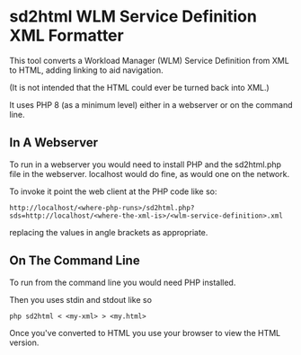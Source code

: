 # sd2html WLM Service Definition XML Formatter

This tool converts a Workload Manager (WLM) Service Definition from XML to HTML, adding linking to aid navigation.

(It is not intended that the HTML could ever be turned back into XML.)

It uses PHP 8 (as a minimum level) either in a webserver or on the command line.

## In A Webserver

To run in a webserver you would need to install PHP and the sd2html.php file in the webserver. localhost would do fine, as would one on the network.

To invoke it point the web client at the PHP code like so:

	http://localhost/<where-php-runs>/sd2html.php?sds=http://localhost/<where-the-xml-is>/<wlm-service-definition>.xml

replacing the values in angle brackets as appropriate.

## On The Command Line

To run from the command line you would need PHP installed.

Then you uses stdin and stdout like so

	php sd2html < <my-xml> > <my.html>

Once you've converted to HTML you use your browser to view the HTML version.

